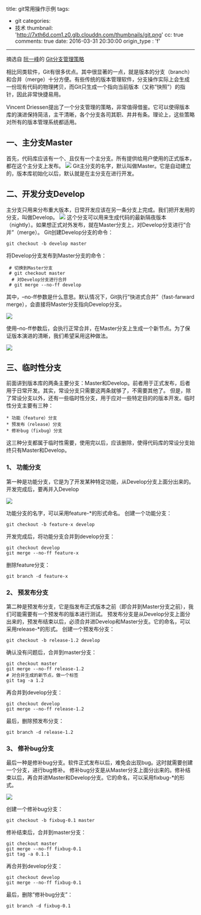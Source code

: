 title: git常用操作示例
tags:
  - git
categories:
  - 技术
thumbnail: 'http://7xth6d.com1.z0.glb.clouddn.com/thumbnails/git.png'
cc: true
comments: true
date: 2016-03-31 20:30:00
origin_type : 'f'

---
摘选自
[阮一峰](http://www.ruanyifeng.com/)的
[Git分支管理策略](http://www.ruanyifeng.com/blog/2012/07/git.html)

相比同类软件，Git有很多优点。其中很显著的一点，就是版本的分支（branch）和合并（merge）十分方便。有些传统的版本管理软件，分支操作实际上会生成一份现有代码的物理拷贝，而Git只生成一个指向当前版本（又称”快照”）的指针，因此非常快捷易用。
<!-- more -->

Vincent Driessen提出了一个分支管理的策略，非常值得借鉴。它可以使得版本库的演进保持简洁，主干清晰，各个分支各司其职、井井有条。理论上，这些策略对所有的版本管理系统都适用。

## 一、主分支Master

首先，代码库应该有一个、且仅有一个主分支。所有提供给用户使用的正式版本，都在这个主分支上发布。
![](http://7xth6d.com1.z0.glb.clouddn.com/posts/git-management/git1.png)
Git主分支的名字，默认叫做Master。它是自动建立的，版本库初始化以后，默认就是在主分支在进行开发。

## 二、开发分支Develop

主分支只用来分布重大版本，日常开发应该在另一条分支上完成。我们把开发用的分支，叫做Develop。
![](http://7xth6d.com1.z0.glb.clouddn.com/posts/git-management/git2.png)
这个分支可以用来生成代码的最新隔夜版本（nightly）。如果想正式对外发布，就在Master分支上，对Develop分支进行”合并”（merge）。
Git创建Develop分支的命令：

    git checkout -b develop master
    
将Develop分支发布到Master分支的命令：

     # 切换到Master分支
     # git checkout master
	  # 对Develop分支进行合并
     # git merge --no-ff develop  
     
其中，–no-ff参数是什么意思。默认情况下，Git执行”快进式合并”（fast-farward merge），会直接将Master分支指向Develop分支。

![](http://7xth6d.com1.z0.glb.clouddn.com/posts/git-management/git3.png)

使用–no-ff参数后，会执行正常合并，在Master分支上生成一个新节点。为了保证版本演进的清晰，我们希望采用这种做法。

![](http://7xth6d.com1.z0.glb.clouddn.com/posts/git-management/git4.png)

## 三、临时性分支
前面讲到版本库的两条主要分支：Master和Develop。前者用于正式发布，后者用于日常开发。其实，常设分支只需要这两条就够了，不需要其他了。
但是，除了常设分支以外，还有一些临时性分支，用于应对一些特定目的的版本开发。临时性分支主要有三种：

    * 功能（feature）分支
    * 预发布（release）分支
    * 修补bug（fixbug）分支
    
这三种分支都属于临时性需要，使用完以后，应该删除，使得代码库的常设分支始终只有Master和Develop。

### 1、 功能分支
第一种是功能分支，它是为了开发某种特定功能，从Develop分支上面分出来的。开发完成后，要再并入Develop

![](http://7xth6d.com1.z0.glb.clouddn.com/posts/git-management/git5.png)

功能分支的名字，可以采用feature-*的形式命名。
 创建一个功能分支：
    
    git checkout -b feature-x develop
    
开发完成后，将功能分支合并到develop分支：
    
    git checkout develop
    git merge --no-ff feature-x
    
删除feature分支：
  
    git branch -d feature-x
    
    
### 2、 预发布分支
第二种是预发布分支，它是指发布正式版本之前（即合并到Master分支之前），我们可能需要有一个预发布的版本进行测试。
预发布分支是从Develop分支上面分出来的，预发布结束以后，必须合并进Develop和Master分支。它的命名，可以采用release-*的形式。
创建一个预发布分支：

    git checkout -b release-1.2 develop
    
确认没有问题后，合并到master分支：

    git checkout master
    git merge --no-ff release-1.2
    # 对合并生成的新节点，做一个标签
    git tag -a 1.2
    
再合并到develop分支：

    git checkout develop
    git merge --no-ff release-1.2
    
最后，删除预发布分支：

    git branch -d release-1.2    
    
### 3、  修补bug分支
最后一种是修补bug分支。软件正式发布以后，难免会出现bug。这时就需要创建一个分支，进行bug修补。
修补bug分支是从Master分支上面分出来的。修补结束以后，再合并进Master和Develop分支。它的命名，可以采用fixbug-*的形式。

![](http://7xth6d.com1.z0.glb.clouddn.com/posts/git-management/git6.png)

创建一个修补bug分支：
    
    git checkout -b fixbug-0.1 master
    
修补结束后，合并到master分支：

	git checkout master
	git merge --no-ff fixbug-0.1
	git tag -a 0.1.1    

再合并到develop分支：

    git checkout develop
    git merge --no-ff fixbug-0.1

最后，删除”修补bug分支”：

    git branch -d fixbug-0.1
